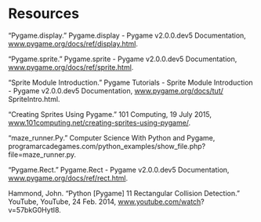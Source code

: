 # Resources

“Pygame.display.” Pygame.display - Pygame v2.0.0.dev5 Documentation, www.pygame.org/docs/ref/display.html.

“Pygame.sprite.” Pygame.sprite - Pygame v2.0.0.dev5 Documentation, www.pygame.org/docs/ref/sprite.html.

“Sprite Module Introduction.” Pygame Tutorials - Sprite Module Introduction - Pygame v2.0.0.dev5 Documentation, www.pygame.org/docs/tut/    SpriteIntro.html.

“Creating Sprites Using Pygame.” 101 Computing, 19 July 2015, www.101computing.net/creating-sprites-using-pygame/.

“maze_runner.Py.” Computer Science With Python and Pygame, programarcadegames.com/python_examples/show_file.php?file=maze_runner.py.

“Pygame.Rect.” Pygame.Rect - Pygame v2.0.0.dev5 Documentation, www.pygame.org/docs/ref/rect.html.

Hammond, John. “Python [Pygame] 11 Rectangular Collision Detection.” YouTube, YouTube, 24 Feb. 2014, www.youtube.com/watch? 
    v=57bkG0HytI8.